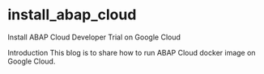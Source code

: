 # install_abap_cloud
Install ABAP Cloud Developer Trial on Google Cloud

Introduction
This blog is to share how to run ABAP Cloud docker image on Google Cloud.

